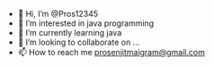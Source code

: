 - 👋 Hi, I’m @Pros12345
- 👀 I’m interested in java programming 
- 🌱 I’m currently learning java
- 💞️ I’m looking to collaborate on ...
- 📫 How to reach me prosenjitmaigram@gmail.com 

<!---
Pros12345/Pros12345 is a ✨ special ✨ repository because its `README.md` (this file) appears on your GitHub profile.
You can click the Preview link to take a look at your changes.
--->
